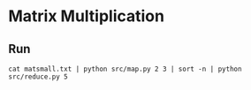 # Matrix Multiplication

## Run

```
cat matsmall.txt | python src/map.py 2 3 | sort -n | python src/reduce.py 5
```